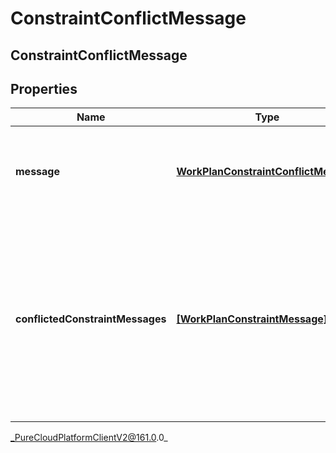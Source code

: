 # ConstraintConflictMessage

## ConstraintConflictMessage

## Properties

|Name | Type | Description | Notes|
|------------ | ------------- | ------------- | -------------|
| **message** | [**WorkPlanConstraintConflictMessage**](WorkPlanConstraintConflictMessage) | Message for how to resolve a set of conflicted work plan constraints | [optional] |
| **conflictedConstraintMessages** | [**[WorkPlanConstraintMessage]**](WorkPlanConstraintMessage) | Messages for the set of conflicted work plan constraints. Each element indicates the message of a work plan constraint that is conflicted in the set | [optional] |



_PureCloudPlatformClientV2@161.0.0_
